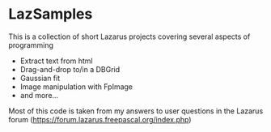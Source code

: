 # LazSamples

This is a collection of short Lazarus projects covering several aspects of programming
* Extract text from html
* Drag-and-drop to/in a DBGrid
* Gaussian fit
* Image manipulation with FpImage
* and more...

Most of this code is taken from my answers to user questions in the Lazarus forum (https://forum.lazarus.freepascal.org/index.php)
